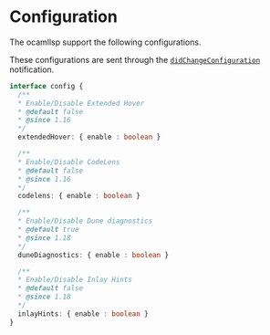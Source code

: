 # Configuration

The ocamllsp support the following configurations.

These configurations are sent through the
[`didChangeConfiguration`](https://microsoft.github.io/language-server-protocol/specifications/lsp/3.17/specification/#workspace_didChangeConfiguration)
notification.

```ts
interface config {
  /**
  * Enable/Disable Extended Hover
  * @default false
  * @since 1.16
  */
  extendedHover: { enable : boolean }

  /**
  * Enable/Disable CodeLens
  * @default false
  * @since 1.16
  */
  codelens: { enable : boolean }

  /**
  * Enable/Disable Dune diagnostics
  * @default true
  * @since 1.18
  */
  duneDiagnostics: { enable : boolean }

  /**
  * Enable/Disable Inlay Hints
  * @default false
  * @since 1.18
  */
  inlayHints: { enable : boolean }
}
```
